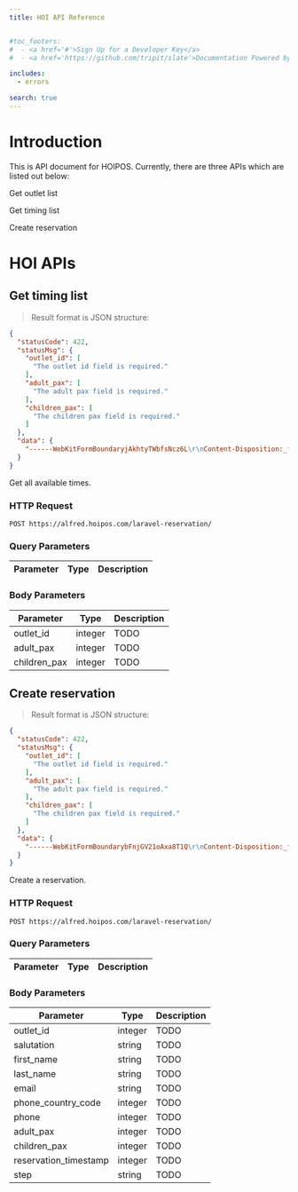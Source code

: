 ```yaml
---
title: HOI API Reference


#toc_footers:
#  - <a href='#'>Sign Up for a Developer Key</a>
#  - <a href='https://github.com/tripit/slate'>Documentation Powered by Slate</a>

includes:
  - errors

search: true
---
```


# Introduction

This is API document for HOIPOS. Currently, there are three APIs which are listed out below:

Get outlet list

Get timing list

Create reservation

# HOI APIs

## Get timing list

> Result format is JSON structure:

```json
{
  "statusCode": 422,
  "statusMsg": {
    "outlet_id": [
      "The outlet id field is required."
    ],
    "adult_pax": [
      "The adult pax field is required."
    ],
    "children_pax": [
      "The children pax field is required."
    ]
  },
  "data": {
    "------WebKitFormBoundaryjAkhtyTWbfsNcz6L\r\nContent-Disposition:_form-data;_name": "\"outlet_id\"\r\n\r\n1\r\n------WebKitFormBoundaryjAkhtyTWbfsNcz6L\r\nContent-Disposition: form-data; name=\"adult_pax\"\r\n\r\n1\r\n------WebKitFormBoundaryjAkhtyTWbfsNcz6L\r\nContent-Disposition: form-data; name=\"children_pax\"\r\n\r\n0\r\n------WebKitFormBoundaryjAkhtyTWbfsNcz6L--"
  }
}
```

Get all available times.

### HTTP Request

`POST https://alfred.hoipos.com/laravel-reservation/`

### Query Parameters

Parameter | Type | Description
--------- | ------- | -----------


### Body Parameters
Parameter | Type | Description
--------- | ------- | -----------
outlet_id | integer | TODO
adult_pax | integer | TODO
children_pax | integer | TODO

## Create reservation

> Result format is JSON structure:

```json
{
  "statusCode": 422,
  "statusMsg": {
    "outlet_id": [
      "The outlet id field is required."
    ],
    "adult_pax": [
      "The adult pax field is required."
    ],
    "children_pax": [
      "The children pax field is required."
    ]
  },
  "data": {
    "------WebKitFormBoundarybFnjGV21oAxa8T1Q\r\nContent-Disposition:_form-data;_name": "\"outlet_id\"\r\n\r\n1\r\n------WebKitFormBoundarybFnjGV21oAxa8T1Q\r\nContent-Disposition: form-data; name=\"salutation\"\r\n\r\nMr.\r\n------WebKitFormBoundarybFnjGV21oAxa8T1Q\r\nContent-Disposition: form-data; name=\"first_name\"\r\n\r\nAnh\r\n------WebKitFormBoundarybFnjGV21oAxa8T1Q\r\nContent-Disposition: form-data; name=\"last_name\"\r\n\r\nLe Hoang\r\n------WebKitFormBoundarybFnjGV21oAxa8T1Q\r\nContent-Disposition: form-data; name=\"email\"\r\n\r\nlehoanganh25991@gmail.com\r\n------WebKitFormBoundarybFnjGV21oAxa8T1Q\r\nContent-Disposition: form-data; name=\"phone_country_code\"\r\n\r\n 84\r\n------WebKitFormBoundarybFnjGV21oAxa8T1Q\r\nContent-Disposition: form-data; name=\"phone\"\r\n\r\n903865657\r\n------WebKitFormBoundarybFnjGV21oAxa8T1Q\r\nContent-Disposition: form-data; name=\"adult_pax\"\r\n\r\n1\r\n------WebKitFormBoundarybFnjGV21oAxa8T1Q\r\nContent-Disposition: form-data; name=\"children_pax\"\r\n\r\n0\r\n------WebKitFormBoundarybFnjGV21oAxa8T1Q\r\nContent-Disposition: form-data; name=\"reservation_timestamp\"\r\n\r\n2017-03-30 20:00:00\r\n------WebKitFormBoundarybFnjGV21oAxa8T1Q\r\nContent-Disposition: form-data; name=\"step\"\r\n\r\nform-step-3\r\n------WebKitFormBoundarybFnjGV21oAxa8T1Q--"
  }
}
```

Create a reservation.

### HTTP Request

`POST https://alfred.hoipos.com/laravel-reservation/`

### Query Parameters

Parameter | Type | Description
--------- | ------- | -----------


### Body Parameters
Parameter | Type | Description
--------- | ------- | -----------
outlet_id | integer | TODO
salutation | string | TODO
first_name | string | TODO
last_name | string | TODO
email | string | TODO
phone_country_code | integer | TODO
phone | integer | TODO
adult_pax | integer | TODO
children_pax | integer | TODO
reservation_timestamp | integer | TODO
step | string | TODO





